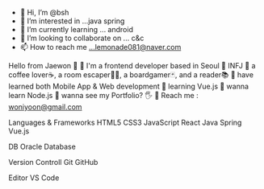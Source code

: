 - 👋 Hi, I’m @bsh
- 👀 I’m interested in ...java spring
- 🌱 I’m currently learning ... android
- 💞️ I’m looking to collaborate on ... c&c
- 📫 How to reach me ...lemonade081@naver.com

<!---
bshclosegrip/bshclosegrip is a ✨ special ✨ repository because its `README.md` (this file) appears on your GitHub profile.
You can click the Preview link to take a look at your changes.
--->


Hello from Jaewon 👋
🌿 I'm a frontend developer based in Seoul
🌿 INFJ
🌿 a coffee lover☕️, a room escaper🏃‍♀️, a boardgamer🃏, and a reader📚
🌿 have learned both Mobile App & Web development
🌿 learning Vue.js
🌿 wanna learn Node.js
🌿 wanna see my Portfolio? 🖐
🌿 Reach me : woniyoon@gmail.com

Languages & Frameworks
HTML5 CSS3 JavaScript React Java Spring Vue.js

DB
Oracle Database

Version Controll
Git GitHub

Editor
VS Code
